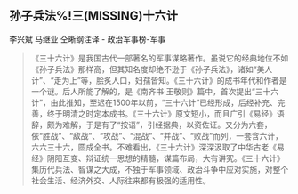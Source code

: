 ## 孙子兵法%!三(MISSING)十六计

李兴斌 马继业 仝晰纲注译  -  政治军事榜-军事

> 《三十六计》是我国古代一部著名的军事谋略著作。虽说它的经典地位不如《孙子兵法》那样高，但其知名度却绝不逊于《孙子兵法》，诸如“美人计”、“走为上”等，脍炙人口，妇孺皆知。《三十六计》的成书年代和作者是一个谜。后人所能了解的，是《南齐书·王敬则》篇中，首次提出“三十六计”，由此推知，至迟在1500年以前，“三十六计”已经形成，后经补充、完善，终于明清之时定本成书。《三十六计》原文短小，而且广引《易经》语辞，颇为难解，于是有了“按语”，引经据典，以资佐证。又分为六套，依“胜战”、“敌战”、“攻战”、“混战”、“并战”、“败战”而列，一套含六计，六六三十六，圆成全书。不难看出，《三十六计》深深汲取了中华古老《易经》阴阳互变、辩证统一思想的精髓，谋篇布局，大有讲究。《三十六计》集历代兵法、智谋之大成，不独于军事领域、政治斗争中应对实施，对整个社会生活、经济外交、人际往来都有极强的适用性。
